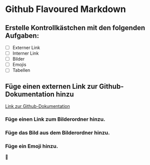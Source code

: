 # Github Flavoured Markdown

## Erstelle Kontrollkästchen mit den folgenden Aufgaben:

- [ ] Externer Link
- [ ] Interner Link
- [ ] Bilder
- [ ] Emojis
- [ ] Tabellen

## Füge einen externen Link zur Github-Dokumentation hinzu
[Link zur Github-Dokumentation](https://help.github.com/en)

### Füge einen Link zum Bilderordner hinzu.

### Füge das Bild aus dem Bilderordner hinzu.

### Füge ein Emoji hinzu.

:book:  
